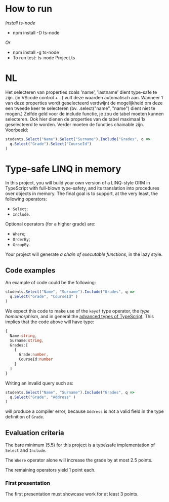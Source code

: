 # How to run

_Install ts-node_

- npm install -D ts-node

_Or_

- npm install -g ts-node
- To run test: ts-node Project.ts

# NL
Het selecteren van properties zoals 'name', 'lastname' dient type-safe te zijn. (in VScode control + . ) vult deze waarden automatisch aan.
Wanneer 1 van deze properties wordt geselecteerd verdwijnt de mogelijkheid om deze een tweede keer te selecteren (bv.  .select("name", "name") dient niet te mogen.)
Zelfde geld voor de include functie, je zou de tabel moeten kunnen selecteren. Ook hier dienen de properties van de tabel maximaal 1x geselecteerd te worden.
Verder moeten de functies chainable zijn. Voorbeeld:

```typescript
students.Select("Name").Select("Surname").Include("Grades", q =>
  q.Select("Grade").Select("CourseId")
)
```

# Type\-safe LINQ in memory

In this project, you will build your own version of a LINQ\-style ORM in TypeScript with full\-blown type\-safety, and its translation into procedures over objects in memory. The final goal is to support, at the very least, the following operators\:
- `Select`;
- `Include`.

Optional operators (for a higher grade) are\:
- `Where`;
- `OrderBy`;
- `GroupBy`.

Your project will generate _a chain of executable functions_, in the lazy style.

## Code examples
An example of code could be the following\:

```typescript
students.Select("Name", "Surname").Include("Grades", q =>
  q.Select("Grade", "CourseId" )
)
```

We expect this code to make use of the `keyof` type operator, the _type homomorphism_, and in general the [advanced types of TypeScript](https://www.typescriptlang.org/docs/handbook/advanced-types.html). This implies that the code above will have type\:

```typescript
{
  Name:string,
  Surname:string,
  Grades:[
    {
      Grade:number,
      CourseId:number
    }
  ]
}
```

Writing an invalid query such as\:

```typescript
students.Select("Name", "Surname").Include("Grades", q =>
  q.Select("Grade", "Address" )
)
```

will produce a compiler error, because `Address` is not a valid field in the type definition of `Grade`.

## Evaluation criteria
The bare minimum (5.5) for this project is a type\safe implementation of `Select` and `Include`.

The `Where` operator alone will increase the grade by at most 2.5 points.

The remaining operators yield 1 point each.

### First presentation
The first presentation must showcase work for at least 3 points.